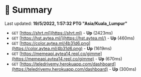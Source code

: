# 📖 Summary
Last updated: **19/5/2022, 1:57:32 PTG "Asia/Kuala_Lumpur"**

- `GET` [https://shrt.ml](https://shrt.ml) - **Up** (2423ms)
- `GET` [https://hst.aytea.ml/](https://hst.aytea.ml/) - **Up** (460ms)
- `GET` [https://color.aytea.ml/4b31d6.png](https://color.aytea.ml/4b31d6.png) - **Up** (1619ms)
- `GET` [https://memeapi.aytea14.repl.co/gimme](https://memeapi.aytea14.repl.co/gimme) - **Up** (670ms)
- `GET` [https://teledrivemy.herokuapp.com/dashboard](https://teledrivemy.herokuapp.com/dashboard) - **Up** (300ms)
